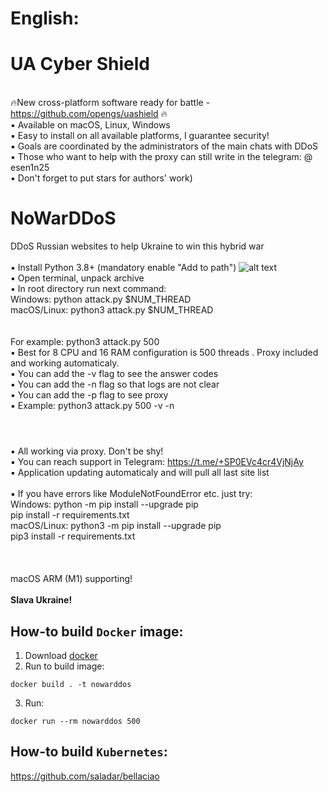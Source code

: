 # <b1>English:</b1>

# UA Cyber Shield

<br />🔥New cross-platform software ready for battle - https://github.com/opengs/uashield 🔥
<br /> ▪ Available on macOS, Linux, Windows
<br /> ▪ Easy to install on all available platforms, I guarantee security!
<br /> ▪ Goals are coordinated by the administrators of the main chats with DDoS
<br /> ▪ Those who want to help with the proxy can still write in the telegram: @ esen1n25
<br /> ▪ Don't forget to put stars for authors' work)

# NoWarDDoS

DDoS Russian websites to help Ukraine to win this hybrid war
<br />
<br />▪ Install Python 3.8+ (mandatory enable "Add to path")
![alt text](https://miro.medium.com/max/1344/0*7nOyowsPsGI19pZT.png)
<br />▪ Open terminal, unpack archive
<br />▪ In root directory run next command:
<br /> Windows: python attack.py $NUM_THREAD
<br /> macOS/Linux: python3 attack.py $NUM_THREAD
<br />  
<br /> For example: python3 attack.py 500
<br />▪ Best for 8 CPU and 16 RAM configuration is 500 threads . Proxy included and working automaticaly.
<br />▪ You can add the -v flag to see the answer codes
<br />▪ You can add the -n flag so that logs are not clear
<br />▪ You can add the -p flag to see proxy
<br />▪ Example: python3 attack.py 500 -v -n
<br />

#

<br />▪ All working via proxy. Don't be shy!
<br />▪ You can reach support in Telegram: https://t.me/+SP0EVc4cr4VjNjAy
<br />▪ Application updating automaticaly and will pull all last site list
<br />
<br />▪ If you have errors like ModuleNotFoundError etc. just try:
<br /> Windows: python -m pip install --upgrade pip
<br /> pip install -r requirements.txt
<br /> macOS/Linux: python3 -m pip install --upgrade pip
<br /> pip3 install -r requirements.txt
<br />
<br />  
<br /> macOS ARM (M1) supporting!
<br />
<br />**Slava Ukraine!**

## How-to build `Docker` image:

1. Download [docker](https://www.docker.com/)
2. Run to build image:

```shell
docker build . -t nowarddos
```

3. Run:

```shell
docker run --rm nowarddos 500
```

## How-to build `Kubernetes`:

https://github.com/saladar/bellaciao